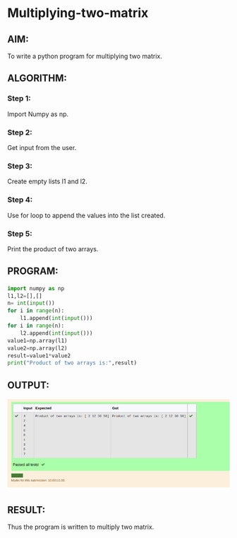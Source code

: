 # Multiplying-two-matrix

## AIM:
To write a python program for multiplying two matrix.

## ALGORITHM:

### Step 1:
Import Numpy as np.
### Step 2:
Get input from the user.
### Step 3:
Create empty lists l1 and l2.
### Step 4:
Use for loop to append the values into the list created.
### Step 5:
Print the product of two arrays.

## PROGRAM: 
``` python
import numpy as np
l1,l2=[],[]
n= int(input())
for i in range(n):
    l1.append(int(input()))
for i in range(n):
    l2.append(int(input()))
value1=np.array(l1)
value2=np.array(l2)
result=value1*value2
print("Product of two arrays is:",result)
```

## OUTPUT:
![output](outdone.png)

## RESULT:
Thus the program is written to multiply two matrix.

